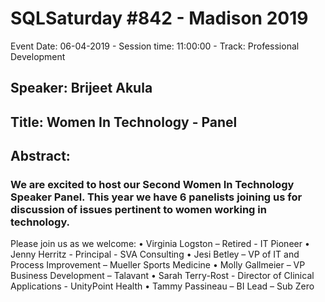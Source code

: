 # SQLSaturday #842 - Madison 2019
Event Date: 06-04-2019 - Session time: 11:00:00 - Track: Professional Development
## Speaker: Brijeet Akula
## Title: Women In Technology - Panel
## Abstract:
### We are excited to host our Second Women In Technology Speaker Panel.  This year we have 6 panelists joining us for discussion of issues pertinent to women working in technology.

Please join us as we welcome:
•	Virginia Logston – Retired - IT Pioneer
•	Jenny Herritz - Principal - SVA Consulting
•	Jesi Betley – VP of IT and Process Improvement – Mueller Sports Medicine
•	Molly Gallmeier – VP Business Development – Talavant
•	Sarah Terry-Rost - Director of Clinical Applications - UnityPoint Health
•	Tammy Passineau – BI Lead – Sub Zero
